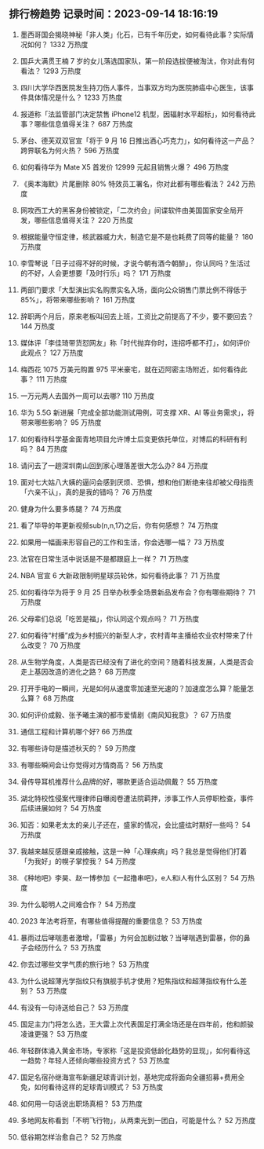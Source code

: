 
## 排行榜趋势 记录时间：2023-09-14 18:16:19
  
  1. 墨西哥国会揭晓神秘「非人类」化石，已有千年历史，如何看待此事？实际情况如何？ 1332 万热度
    
  2. 国乒大满贯王楠 7 岁的女儿落选国家队，第一阶段选拔便被淘汰，你对此有何看法？ 1293 万热度
    
  3. 四川大学华西医院发生持刀伤人事件，当事双方均为医院肺癌中心医生，该事件具体情况是什么？ 1233 万热度
    
  4. 报道称「法监管部门决定禁售 iPhone12 机型，因辐射水平超标」，如何看待此事？哪些信息值得关注？ 687 万热度
    
  5. 茅台、德芙双双官宣「将于 9 月 16 日推出酒心巧克力」，如何看待这一产品？跨界联名为何火热？ 596 万热度
    
  6. 如何看待华为 Mate X5 首发价 12999 元起且销售火爆？ 496 万热度
    
  7. 《奥本海默》片尾删除 80% 特效员工署名，你对此都有哪些看法？ 242 万热度
    
  8. 网攻西工大的黑客身份被锁定，「二次约会」间谍软件由美国国家安全局开发，哪些信息值得关注？ 220 万热度
    
  9. 根据能量守恒定律，核武器威力大，制造它是不是也耗费了同等的能量？ 180 万热度
    
  10. 李雪琴说「日子过得不好的时候，才说今朝有酒今朝醉」，你认同吗？生活过的不好，人会更想要「及时行乐」吗？ 171 万热度
    
  11. 两部门要求「大型演出实名购票实名入场，面向公众销售门票比例不得低于 85%」，将带来哪些影响？ 161 万热度
    
  12. 辞职两个月后，原来老板叫回去上班，工资比之前提高了不少，要不要回去？ 144 万热度
    
  13. 媒体评「李佳琦带货怼网友」称「时代抛弃你时，连招呼都不打」，如何评价此观点？ 127 万热度
    
  14. 梅西花 1075 万美元购置 975 平米豪宅，就在迈阿密主场附近，如何看待此事？ 111 万热度
    
  15. 一万元两人去国外一周可以去哪? 110 万热度
    
  16. 华为 5.5G 新进展「完成全部功能测试用例，可支撑 XR、AI 等业务需求」，将带来哪些影响？ 95 万热度
    
  17. 如何看待科学基金面青地项目允许博士后变更依托单位，对博后的科研有利吗？ 84 万热度
    
  18. 请问去了一趟深圳南山回到家心理落差很大怎么办? 84 万热度
    
  19. 面对七大姑八大姨的逼问会感到厌烦、恐惧，想和他们断绝来往却被父母指责「六亲不认」，真的是我的错吗？ 76 万热度
    
  20. 健身为什么要多练腿？ 74 万热度
    
  21. 看了毕导的年更新视频sub(n,n,17)之后，你有何感想？ 74 万热度
    
  22. 如果用一幅画来形容自己的工作和生活，你会选哪一幅？ 73 万热度
    
  23. 法官在日常生活中说话是不是都跟庭上一样？ 71 万热度
    
  24. NBA 官宣 6 大新政限制明星球员轮休，如何看待此事？ 71 万热度
    
  25. 如何看待华为将于 9 月 25 日举办秋季全场景新品发布会？你有哪些期待？ 71 万热度
    
  26. 父母辈们总说「吃苦是福」，你认同这个观点吗？ 71 万热度
    
  27. 如何看待“村播”成为乡村振兴的新型人才，农村青年主播给农业农村带来了什么改变？ 70 万热度
    
  28. 从生物学角度，人类是否已经没有了进化的空间？随着科技发展，人类是否会走上基因改造的进化之路？ 68 万热度
    
  29. 打开手电的一瞬间，光是如何从速度零加速至光速的？加速度怎么算？能量怎么算？ 68 万热度
    
  30. 如何评价成毅、张予曦主演的都市爱情剧《南风知我意》？ 67 万热度
    
  31. 通信工程和计算机哪个好? 66 万热度
    
  32. 有哪些诗句是描述秋天的？ 59 万热度
    
  33. 有哪些瞬间会让你觉得对方情商高？ 56 万热度
    
  34. 骨传导耳机推荐什么品牌的好，哪款更适合运动佩戴？ 55 万热度
    
  35. 湖北特校性侵案代理律师自曝阅卷遭法院羁押，涉事工作人员停职检查，事件后续进展如何？ 54 万热度
    
  36. 知否：如果老太太的亲儿子还在，盛家的情况，会比盛纮时期好一些吗？ 54 万热度
    
  37. 我越来越反感跟亲戚接触，这是一种「心理疾病」吗？我总是觉得他们打着「为我好」的幌子掌控我？ 54 万热度
    
  38. 《种地吧》李昊、赵一博参加《一起撸串吧》，e人和i人有什么区别？ 54 万热度
    
  39. 为什么聪明人之间难合作？ 54 万热度
    
  40. 2023 年法考将至，有哪些值得提醒的重要信息？ 53 万热度
    
  41. 暴雨过后哮喘患者激增，「雷暴」为何会加剧过敏？当哮喘遇到雷暴，你的鼻子会经历什么？ 53 万热度
    
  42. 你去过哪些文学气质的旅行地？ 53 万热度
    
  43. 为什么说超薄光学指纹只有旗舰手机才使用？短焦指纹和超薄指纹有什么差别？ 53 万热度
    
  44. 有没有一句诗送给自己？ 53 万热度
    
  45. 国足主力门将怎么选，王大雷上次代表国足打满全场还是在四年前，他和颜骏凌谁更强？ 53 万热度
    
  46. 年轻群体涌入黄金市场，专家称「这是投资低龄化趋势的显现」，如何看待这一趋势？年轻人还倾向哪些投资方式？ 53 万热度
    
  47. 国足名宿孙继海宣布新疆足球青训计划，基地完成将面向全疆招募+费用全免，如何看待这样的足球青训模式？ 53 万热度
    
  48. 如何用一句话说出职场真相？ 53 万热度
    
  49. 多地网友称看到「不明飞行物」，从两束光到一团白，可能是什么？ 52 万热度
    
  50. 低谷期怎样治愈自己？ 52 万热度
    